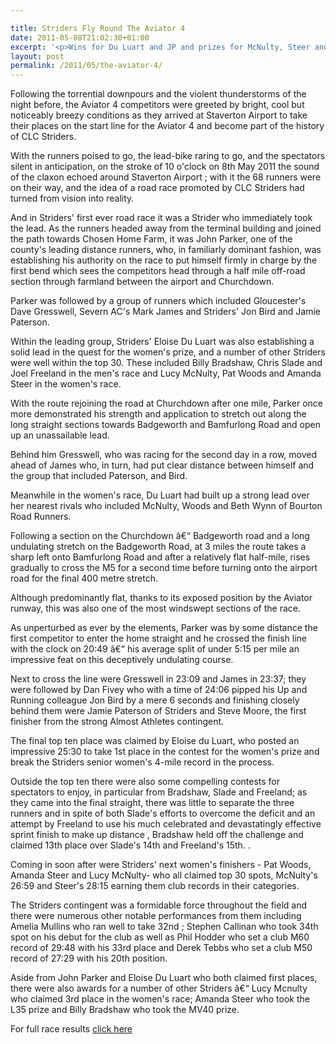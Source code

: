```yaml
---

title: Striders Fly Round The Aviator 4
date: 2011-05-08T21:02:30+01:00
excerpt: '<p>Wins for Du Luart and JP and prizes for McNulty, Steer and Bradshaw as Striders set the pace and break records in the first ever road race promoted by the club.</p>'
layout: post
permalink: /2011/05/the-aviator-4/
---
```

</p> 

Following the torrential downpours and the violent thunderstorms of the night before, the Aviator 4 competitors were greeted by bright, cool but noticeably breezy conditions as they arrived at Staverton Airport to take their places on the start line for the Aviator 4 and become part of the history of CLC Striders.

With the runners poised to go, the lead-bike raring to go, and the spectators silent in anticipation, on the stroke of 10 o'clock on 8th May 2011 the sound of the claxon echoed around Staverton Airport ; with it the 68 runners were on their way, and the idea of a road race promoted by CLC Striders had turned from vision into reality.

And in Striders' first ever road race it was a Strider who immediately took the lead. As the runners headed away from the terminal building and joined the path towards Chosen Home Farm, it was John Parker, one of the county's leading distance runners, who, in familiarly dominant fashion, was establishing his authority on the race to put himself firmly in charge by the first bend which sees the competitors head through a half mile off-road section through farmland between the airport and Churchdown.

Parker was followed by a group of runners which included Gloucester's Dave Gresswell, Severn AC's Mark James and Striders' Jon Bird and Jamie Paterson.

Within the leading group, Striders' Eloise Du Luart was also establishing a solid lead in the quest for the women's prize, and a number of other Striders were well within the top 30. These included Billy Bradshaw, Chris Slade and Joel Freeland in the men's race and Lucy McNulty, Pat Woods and Amanda Steer in the women's race.

With the route rejoining the road at Churchdown after one mile, Parker once more demonstrated his strength and application to stretch out along the long straight sections towards Badgeworth and Bamfurlong Road and open up an unassailable lead.

Behind him Gresswell, who was racing for the second day in a row, moved ahead of James who, in turn, had put clear distance between himself and the group that included Paterson, and Bird.

Meanwhile in the women's race, Du Luart had built up a strong lead over her nearest rivals who included McNulty, Woods and Beth Wynn of Bourton Road Runners.

Following a section on the Churchdown â€“ Badgeworth road and a long undulating stretch on the Badgeworth Road, at 3 miles the route takes a sharp left onto Bamfurlong Road and after a relatively flat half-mile, rises gradually to cross the M5 for a second time before turning onto the airport road for the final 400 metre stretch. 

Although predominantly flat, thanks to its exposed position by the Aviator runway, this was also one of the most windswept sections of the race.

As unperturbed as ever by the elements, Parker was by some distance the first competitor to enter the home straight and he crossed the finish line with the clock on 20:49 â€“ his average split of under 5:15 per mile an impressive feat on this deceptively undulating course.

Next to cross the line were Gresswell in 23:09 and James in 23:37; they were followed by Dan Fivey who with a time of 24:06 pipped his Up and Running colleague Jon Bird by a mere 6 seconds and finishing closely behind them were Jamie Paterson of Striders and Steve Moore, the first finisher from the strong Almost Athletes contingent.

The final top ten place was claimed by Eloise du Luart, who posted an impressive 25:30 to take 1st place in the contest for the women's prize and break the Striders senior women's 4-mile record in the process.

Outside the top ten there were also some compelling contests for spectators to enjoy, in particular from Bradshaw, Slade and Freeland; as they came into the final straight, there was little to separate the three runners and in spite of both Slade's efforts to overcome the deficit and an attempt by Freeland to use his much celebrated and devastatingly effective sprint finish to make up distance , Bradshaw held off the challenge and claimed 13th place over Slade's 14th and Freeland's 15th. . 

Coming in soon after were Striders' next women's finishers - Pat Woods, Amanda Steer and Lucy McNulty- who all claimed top 30 spots, McNulty's 26:59 and Steer's 28:15 earning them club records in their categories.

The Striders contingent was a formidable force throughout the field and there were numerous other notable performances from them including Amelia Mullins who ran well to take 32nd ; Stephen Callinan who took 34th spot on his debut for the club as well as Phil Hodder who set a club M60 record of 29:48 with his 33rd place and Derek Tebbs who set a club M50 record of 27:29 with his 20th position.

Aside from John Parker and Eloise Du Luart who both claimed first places, there were also awards for a number of other Striders â€“ Lucy Mcnulty who claimed 3rd place in the women's race; Amanda Steer who took the L35 prize and Billy Bradshaw who took the MV40 prize.

For full race results <a href="/assets/pdf/results/aviator42011results.pdf" target="_blank" rel="nofollow">click here</a>

